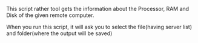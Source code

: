 This script rather tool gets the information about the Processor, RAM and Disk of the given remote computer.

When you run this script, it will ask you to select the file(having server list) and folder(where the output will be saved)